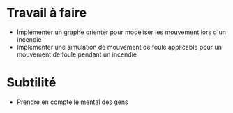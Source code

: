 # Travail à faire
- Implémenter un graphe orienter pour modéliser les mouvement lors d'un incendie
- Implémenter une simulation de mouvement de foule applicable pour un mouvement 
de foule pendant un incendie

# Subtilité
- Prendre en compte le mental des gens
